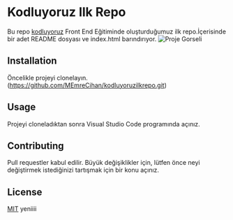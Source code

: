 # Kodluyoruz Ilk Repo
Bu repo [kodluyoruz](https://www.kodluyoruz.org/) Front End Eğitiminde oluşturduğumuz ilk repo.İçerisinde bir adet README dosyası ve index.html barındırıyor.
![Proje Gorseli](https://user-images.githubusercontent.com/105446041/168289865-9cc3dba8-a84b-4bfd-ba86-b7e4faa15004.png)
## Installation
Öncelikle projeyi clonelayın.
(https://github.com/MEmreCihan/kodluyoruzilkrepo.git)
## Usage
Projeyi cloneladıktan sonra Visual Studio Code programında açınız.
## Contributing
Pull requestler kabul edilir. Büyük değişiklikler için, lütfen önce neyi değiştirmek istediğinizi tartışmak için bir konu açınız.
## License
[MIT](https://choosealicense.com/licenses/mit/)
yeniiii
